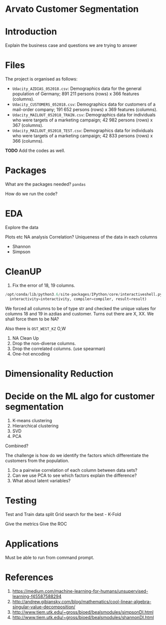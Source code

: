 # Arvato Customer Segmentation

# Introduction
Explain the business case and questions we are trying to answer

# Files
The project is organised as follows:
* `Udacity_AZDIAS_052018.csv`: Demographics data for the general population of Germany; 891 211 persons (rows) x 366 features (columns).
* `Udacity_CUSTOMERS_052018.csv`: Demographics data for customers of a mail-order company; 191 652 persons (rows) x 369 features (columns).
* `Udacity_MAILOUT_052018_TRAIN.csv`: Demographics data for individuals who were targets of a marketing campaign; 42 982 persons (rows) x 367 (columns).
* `Udacity_MAILOUT_052018_TEST.csv`: Demographics data for individuals who were targets of a marketing campaign; 42 833 persons (rows) x 366 (columns).

**TODO** Add the codes as well.

# Packages 
What are the packages needed?
`pandas`

How do we run the code?

# EDA
Explore the data

Plots etc
NA analysis
Correlation?
Uniqueness of the data in each columns
- Shannon
- Simpson 


# CleanUP
1. Fix the error of 18, 19 columns.
```python
/opt/conda/lib/python3.6/site-packages/IPython/core/interactiveshell.py:2785: DtypeWarning: Columns (18,19) have mixed types. Specify dtype option on import or set low_memory=False.
  interactivity=interactivity, compiler=compiler, result=result)
```
We forced all columns to be of type str and checked the unique values for columns
18 and 19 in azdias and customer.  Turns out there are X, XX. 
We shall force them to be NA?

Also there is `OST_WEST_KZ` O,W

1. NA Clean Up
1. Drop the non-diverse columns.
1. Drop the correlated columns. (use spearman)
1. One-hot encoding

# Dimensionality Reduction

# Decide on the ML algo for customer segmentation
1. K-means clustering
1. Hierarchical clustering
1. SVD
1. PCA

Combined?

The challenge is how do we identify the factors which differentiate the
customers from the population.
1. Do a pairwise correlation of each column between data sets?
1. Can we use PCA to see which factors explain the difference?
1. What about latent variables?


# Testing
Test and Train data split
Grid search for the best  - K-Fold

Give the metrics
Give the ROC

# Applications
Must be able to run from command prompt.  


# References
1. https://medium.com/machine-learning-for-humans/unsupervised-learning-f45587588294
1. http://andrew.gibiansky.com/blog/mathematics/cool-linear-algebra-singular-value-decomposition/
1. http://www.tiem.utk.edu/~gross/bioed/bealsmodules/simpsonDI.html
1. http://www.tiem.utk.edu/~gross/bioed/bealsmodules/shannonDI.html
 
